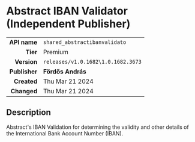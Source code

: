# Abstract IBAN Validator (Independent Publisher)
| | |
|-:|-|
|**API name**|`shared_abstractibanvalidato`|
|**Tier**|Premium|
|**Version**|`releases/v1.0.1682\1.0.1682.3673`|
|**Publisher**|**Fördős András**|
|**Created**|Thu Mar 21 2024|
|**Changed**|Thu Mar 21 2024|

## Description
Abstract's IBAN Validation for determining the validity and other details of the International Bank Account Number (IBAN).
